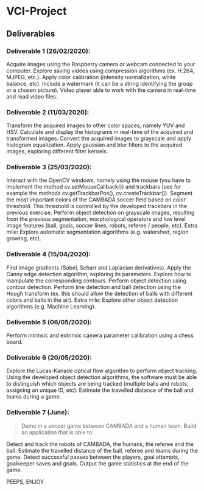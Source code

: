 # VCI-Project
## Deliverables

### Deliverable 1 (26/02/2020):

  Acquire images using the Raspberry camera or webcam connected to your computer.
  Explore saving videos using compression algorithms (ex. H.264, MJPEG, etc.).
  Apply color calibration (intensity normalization, white balance, etc).
  Include a watermark (it can be a string identifying the group or a chosen picture).
  Video player able to work with the camera in real-time and read video files.

### Deliverable 2 (11/03/2020):

  Transform the acquired images to other color spaces, namely YUV and HSV.
  Calculate and display the histograms in real-time of the acquired and transformed images.
  Convert the acquired images to grayscale and apply histogram equalization.
  Apply gaussian and blur filters to the acquired images, exploring different filter kernels.

### Deliverable 3 (25/03/2020):

  Interact with the OpenCV windows, namely using the mouse (you have to implement the method cv.setMouseCallback()) and trackbars (see for example the methods cv.getTrackbarPos(), cv.createTrackbar()).
  Segment the most important colors of the CAMBADA soccer field based on color threshold. This threshold is controlled by the developed trackbars in the previous exercise.
  Perform object detection on grayscale images, resulting from the previous segmentation, morphological operators and low level image features (ball, goals, soccer lines, robots, referee / people, etc).
  Extra mile: Explore automatic segmentation algorithms (e.g. watershed, region growing, etc).

 ###  Deliverable 4 (15/04/2020):

  Find image gradients (Sobel, Scharr and Laplacian derivatives).
  Apply the Canny edge detection algorithm, exploring its parameters. Explore how to manipulate the corresponding contours.
  Perform object detection using contour detection.
  Perform line detection and ball detection using the Hough transform  (ex. this should allow the detection of balls with different colors and balls in the air).
  Extra mile: Explore other object detection algorithms (e.g. Machine Learning).

### Deliverable 5 (06/05/2020):

  Perform intrinsic and extrinsic camera parameter calibration using a chess board.

### Deliverable 6 (20/05/2020):

  Explore the Lucas-Kanade optical flow algorithm to perform object tracking. Using the developed object detection algorithms, the software must be able to distinguish which objects are being tracked (multiple balls and robots; assigning an unique ID,  etc).
  Estimate the travelled distance of the ball and teams during a game.

### Deliverable 7 (June):
> Demo in a soccer game between CAMBADA and a human team.
> Build an application that is able to:

  Detect and track the robots of CAMBADA, the humans, the referee and the ball.
  Estimate the travelled distance of the ball, referee and teams during the game.
  Detect successful passes between the players, goal attempts, goalkeeper saves and goals.
  Output the game statistics at the end of the game.

PEEPS, ENJOY
